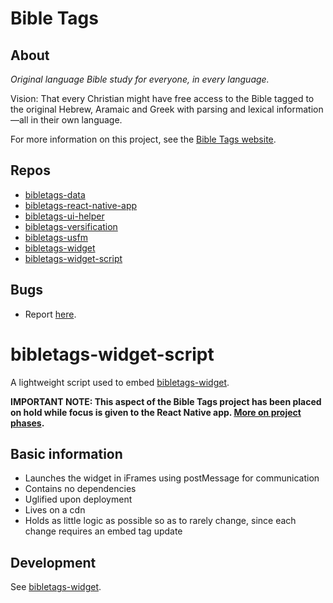 # Bible Tags

## About

*Original language Bible study for everyone, in every language.*

Vision: That every Christian might have free access to the Bible tagged to the original Hebrew, Aramaic and Greek with parsing and lexical information—all in their own language.

For more information on this project, see the [Bible Tags website](https://bibletags.org).

## Repos

* [bibletags-data](https://github.com/educational-resources-and-services/bibletags-data)
* [bibletags-react-native-app](https://github.com/educational-resources-and-services/bibletags-react-native-app)
* [bibletags-ui-helper](https://github.com/educational-resources-and-services/bibletags-ui-helper)
* [bibletags-versification](https://github.com/educational-resources-and-services/bibletags-versification)
* [bibletags-usfm](https://github.com/educational-resources-and-services/bibletags-usfm)
* [bibletags-widget](https://github.com/educational-resources-and-services/bibletags-widget)
* [bibletags-widget-script](https://github.com/educational-resources-and-services/bibletags-widget-script)

## Bugs

* Report [here](https://github.com/educational-resources-and-services/bibletags-data/issues).

# bibletags-widget-script

A lightweight script used to embed [bibletags-widget](https://github.com/educational-resources-and-services/bibletags-widget).

**IMPORTANT NOTE: This aspect of the Bible Tags project has been placed on hold while focus is given to the React Native app. [More on project phases](https://bibletags.org/phases).**

## Basic information

* Launches the widget in iFrames using postMessage for communication
* Contains no dependencies
* Uglified upon deployment
* Lives on a cdn
* Holds as little logic as possible so as to rarely change, since each change requires an embed tag update

## Development

See [bibletags-widget](https://github.com/educational-resources-and-services/bibletags-widget).